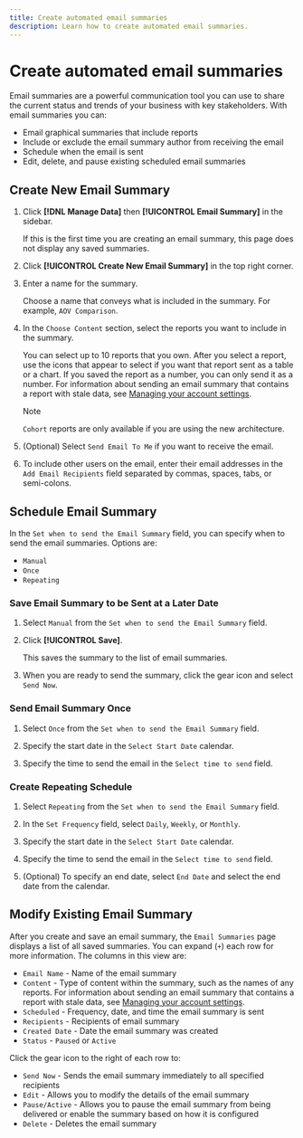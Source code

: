```yaml
---
title: Create automated email summaries
description: Learn how to create automated email summaries.
---
```

# Create automated email summaries

Email summaries are a powerful communication tool you can use to share the current status and trends of your business with key stakeholders. With email summaries you can:

* Email graphical summaries that include reports
* Include or exclude the email summary author from receiving the email
* Schedule when the email is sent
* Edit, delete, and pause existing scheduled email summaries

## Create New Email Summary

1. Click **[!DNL Manage Data]** then **[!UICONTROL Email Summary]** in the sidebar.

   If this is the first time you are creating an email summary, this page does not display any saved summaries.

1. Click **[!UICONTROL Create New Email Summary]** in the top right corner.

1. Enter a name for the summary.

   Choose a name that conveys what is included in the summary. For example, `AOV Comparison`.

1. In the `Choose Content` section, select the reports you want to include in the summary.

   You can select up to 10 reports that you own. After you select a report, use the icons that appear to select if you want that report sent as a table or a chart. If you saved the report as a number, you can only send it as a number. For information about sending an email summary that contains a report with stale data, see [Managing your account settings](../../administrator/account-management/managing-account-settings.md).

   >[!NOTE]
   >
   >`Cohort` reports are only available if you are using the new architecture.

1. (Optional) Select `Send Email To Me` if you want to receive the email.

1. To include other users on the email, enter their email addresses in the `Add Email Recipients` field separated by commas, spaces, tabs, or semi-colons.

## Schedule Email Summary

In the `Set when to send the Email Summary` field, you can specify when to send the email summaries. Options are:

* `Manual`
* `Once`
* `Repeating`

### Save Email Summary to be Sent at a Later Date

1. Select `Manual` from the `Set when to send the Email Summary` field.

1. Click **[!UICONTROL Save]**.

   This saves the summary to the list of email summaries.

1. When you are ready to send the summary, click the gear icon and select `Send Now`.

### Send Email Summary Once

1. Select `Once` from the `Set when to send the Email Summary` field.

1. Specify the start date in the `Select Start Date` calendar.

1. Specify the time to send the email in the `Select time to send` field.

### Create Repeating Schedule

1. Select `Repeating` from the `Set when to send the Email Summary` field.

1. In the `Set Frequency` field, select `Daily`, `Weekly`, or `Monthly`.

1. Specify the start date in the `Select Start Date` calendar.

1. Specify the time to send the email in the `Select time to send` field.

1. (Optional) To specify an end date, select `End Date` and select the end date from the calendar.

## Modify Existing Email Summary

After you create and save an email summary, the `Email Summaries` page displays a list of all saved summaries. You can expand (`+`) each row for more information. The columns in this view are:

* `Email Name` - Name of the email summary
* `Content` - Type of content within the summary, such as the names of any reports. For information about sending an email summary that contains a report with stale data, see [Managing your account settings](../../administrator/account-management/managing-account-settings.md).
* `Scheduled` - Frequency, date, and time the email summary is sent
* `Recipients` - Recipients of email summary
* `Created Date` - Date the email summary was created
* `Status` - `Paused` or `Active`

Click the gear icon to the right of each row to:

* `Send Now` - Sends the email summary immediately to all specified recipients
* `Edit` - Allows you to modify the details of the email summary
* `Pause/Active` - Allows you to pause the email summary from being delivered or enable the summary based on how it is configured
* `Delete` - Deletes the email summary
